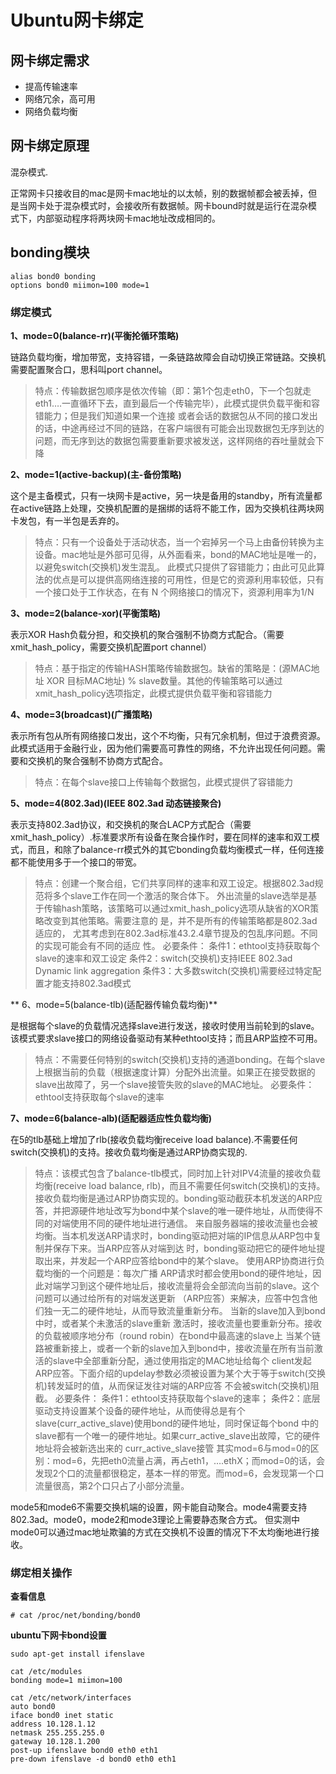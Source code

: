 # Ubuntu网卡绑定


## 网卡绑定需求

- 提高传输速率
- 网络冗余，高可用
- 网络负载均衡


## 网卡绑定原理

混杂模式.

正常网卡只接收目的mac是网卡mac地址的以太帧，别的数据帧都会被丢掉，但是当网卡处于混杂模式时，会接收所有数据帧。网卡bound时就是运行在混杂模式下，内部驱动程序将两块网卡mac地址改成相同的。


## bonding模块

```
alias bond0 bonding
options bond0 miimon=100 mode=1 
```

### 绑定模式

**1、mode=0(balance-rr)(平衡抡循环策略)**

链路负载均衡，增加带宽，支持容错，一条链路故障会自动切换正常链路。交换机需要配置聚合口，思科叫port channel。

> 特点：传输数据包顺序是依次传输（即：第1个包走eth0，下一个包就走eth1….一直循环下去，直到最后一个传输完毕），此模式提供负载平衡和容错能力；但是我们知道如果一个连接
或者会话的数据包从不同的接口发出的话，中途再经过不同的链路，在客户端很有可能会出现数据包无序到达的问题，而无序到达的数据包需要重新要求被发送，这样网络的吞吐量就会下降

**2、mode=1(active-backup)(主-备份策略)**

这个是主备模式，只有一块网卡是active，另一块是备用的standby，所有流量都在active链路上处理，交换机配置的是捆绑的话将不能工作，因为交换机往两块网卡发包，有一半包是丢弃的。

> 特点：只有一个设备处于活动状态，当一个宕掉另一个马上由备份转换为主设备。mac地址是外部可见得，从外面看来，bond的MAC地址是唯一的，以避免switch(交换机)发生混乱。
此模式只提供了容错能力；由此可见此算法的优点是可以提供高网络连接的可用性，但是它的资源利用率较低，只有一个接口处于工作状态，在有 N 个网络接口的情况下，资源利用率为1/N

**3、mode=2(balance-xor)(平衡策略)**

表示XOR Hash负载分担，和交换机的聚合强制不协商方式配合。（需要xmit_hash_policy，需要交换机配置port channel）

> 特点：基于指定的传输HASH策略传输数据包。缺省的策略是：(源MAC地址 XOR 目标MAC地址) % slave数量。其他的传输策略可以通过xmit_hash_policy选项指定，此模式提供负载平衡和容错能力

**4、mode=3(broadcast)(广播策略)**

表示所有包从所有网络接口发出，这个不均衡，只有冗余机制，但过于浪费资源。此模式适用于金融行业，因为他们需要高可靠性的网络，不允许出现任何问题。需要和交换机的聚合强制不协商方式配合。

> 特点：在每个slave接口上传输每个数据包，此模式提供了容错能力

**5、mode=4(802.3ad)(IEEE 802.3ad 动态链接聚合)**

表示支持802.3ad协议，和交换机的聚合LACP方式配合（需要xmit_hash_policy）.标准要求所有设备在聚合操作时，要在同样的速率和双工模式，而且，和除了balance-rr模式外的其它bonding负载均衡模式一样，任何连接都不能使用多于一个接口的带宽。

> 特点：创建一个聚合组，它们共享同样的速率和双工设定。根据802.3ad规范将多个slave工作在同一个激活的聚合体下。
外出流量的slave选举是基于传输hash策略，该策略可以通过xmit_hash_policy选项从缺省的XOR策略改变到其他策略。需要注意的 是，并不是所有的传输策略都是802.3ad适应的，
尤其考虑到在802.3ad标准43.2.4章节提及的包乱序问题。不同的实现可能会有不同的适应 性。
必要条件：
条件1：ethtool支持获取每个slave的速率和双工设定
条件2：switch(交换机)支持IEEE 802.3ad Dynamic link aggregation
条件3：大多数switch(交换机)需要经过特定配置才能支持802.3ad模式

** 6、mode=5(balance-tlb)(适配器传输负载均衡)**

是根据每个slave的负载情况选择slave进行发送，接收时使用当前轮到的slave。该模式要求slave接口的网络设备驱动有某种ethtool支持；而且ARP监控不可用。

> 特点：不需要任何特别的switch(交换机)支持的通道bonding。在每个slave上根据当前的负载（根据速度计算）分配外出流量。如果正在接受数据的slave出故障了，另一个slave接管失败的slave的MAC地址。
必要条件：
ethtool支持获取每个slave的速率

**7、mode=6(balance-alb)(适配器适应性负载均衡)**

在5的tlb基础上增加了rlb(接收负载均衡receive load balance).不需要任何switch(交换机)的支持。接收负载均衡是通过ARP协商实现的.

> 特点：该模式包含了balance-tlb模式，同时加上针对IPV4流量的接收负载均衡(receive load balance, rlb)，而且不需要任何switch(交换机)的支持。接收负载均衡是通过ARP协商实现的。bonding驱动截获本机发送的ARP应答，并把源硬件地址改写为bond中某个slave的唯一硬件地址，从而使得不同的对端使用不同的硬件地址进行通信。
来自服务器端的接收流量也会被均衡。当本机发送ARP请求时，bonding驱动把对端的IP信息从ARP包中复制并保存下来。当ARP应答从对端到达 时，bonding驱动把它的硬件地址提取出来，并发起一个ARP应答给bond中的某个slave。
使用ARP协商进行负载均衡的一个问题是：每次广播 ARP请求时都会使用bond的硬件地址，因此对端学习到这个硬件地址后，接收流量将会全部流向当前的slave。这个问题可以通过给所有的对端发送更新 （ARP应答）来解决，应答中包含他们独一无二的硬件地址，从而导致流量重新分布。
当新的slave加入到bond中时，或者某个未激活的slave重新 激活时，接收流量也要重新分布。接收的负载被顺序地分布（round robin）在bond中最高速的slave上
当某个链路被重新接上，或者一个新的slave加入到bond中，接收流量在所有当前激活的slave中全部重新分配，通过使用指定的MAC地址给每个 client发起ARP应答。下面介绍的updelay参数必须被设置为某个大于等于switch(交换机)转发延时的值，从而保证发往对端的ARP应答 不会被switch(交换机)阻截。
必要条件：
条件1：ethtool支持获取每个slave的速率；
条件2：底层驱动支持设置某个设备的硬件地址，从而使得总是有个slave(curr_active_slave)使用bond的硬件地址，同时保证每个bond 中的slave都有一个唯一的硬件地址。如果curr_active_slave出故障，它的硬件地址将会被新选出来的 curr_active_slave接管
其实mod=6与mod=0的区别：mod=6，先把eth0流量占满，再占eth1，….ethX；而mod=0的话，会发现2个口的流量都很稳定，基本一样的带宽。而mod=6，会发现第一个口流量很高，第2个口只占了小部分流量。

 

mode5和mode6不需要交换机端的设置，网卡能自动聚合。mode4需要支持802.3ad。mode0，mode2和mode3理论上需要静态聚合方式。
但实测中mode0可以通过mac地址欺骗的方式在交换机不设置的情况下不太均衡地进行接收。


### 绑定相关操作

**查看信息**

```
# cat /proc/net/bonding/bond0
```


**ubuntu下网卡bond设置**

```
sudo apt-get install ifenslave

cat /etc/modules
bonding mode=1 miimon=100

cat /etc/network/interfaces
auto bond0
iface bond0 inet static
address 10.128.1.12
netmask 255.255.255.0
gateway 10.128.1.200
post-up ifenslave bond0 eth0 eth1
pre-down ifenslave -d bond0 eth0 eth1
```
